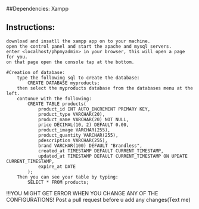 ##Dependencies:
Xampp

## Instructions:

    download and insatll the xampp app on to your machine.
    open the control panel and start the apache and mysql servers.
    enter <localhost/phpmyadmin> in your browser, this will open a page for you.
    on that page open the console tap at the bottom.

    #Creation of database:
        type the following sql to create the database:
            CREATE DATABASE myproducts;
        then select the myproducts database from the databases menu at the left.
        contunue with the following:
            CREATE TABLE products(
                product_id INT AUTO_INCREMENT PRIMARY KEY,
                product_type VARCHAR(20),
                product_name VARCHAR(20) NOT NULL,
                price DECIMAL(10, 2) DEFAULT 0.00,
                product_image VARCHAR(255),
                product_quantity VARCHAR(255),
                pdescription VARCHAR(255),
                brand VARCHAR(100) DEFAULT "Brandless",
                created_at TIMESTAMP DEFAULT CURRENT_TIMESTAMP,
                updated_at TIMESTAMP DEFAULT CURRENT_TIMESTAMP ON UPDATE CURRENT_TIMESTAMP,
                expire_at DATE
            );
        Then you can see your table by typing:
            SELECT * FROM products;

!!!YOU MIGHT GET ERROR WHEN YOU CHANGE ANY OF THE CONFIGURATIONS!
Post a pull request before u add any changes(Text me)
